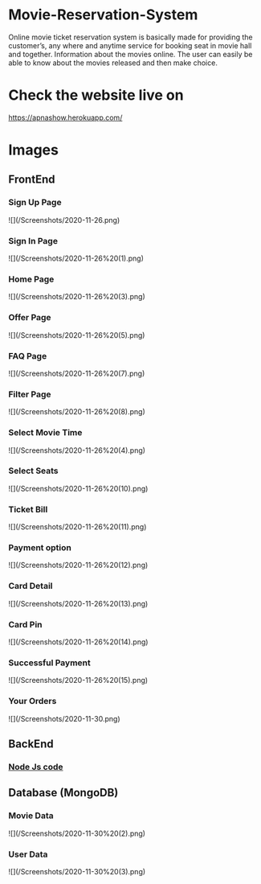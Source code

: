 # Movie-Reservation-System
Online movie ticket reservation system is basically made for providing the customer’s, any where and anytime service for booking seat in movie hall and together. Information about the movies online. The user can easily be able to know about the movies released and then make choice.

# Check the website live on
https://apnashow.herokuapp.com/

# Images

<h2>FrontEnd</h2>

<h3>Sign Up Page</h3>
![](/Screenshots/2020-11-26.png)

<h3>Sign In Page</h3>
![](/Screenshots/2020-11-26%20(1).png)

<h3>Home Page</h3>
![](/Screenshots/2020-11-26%20(3).png)

<h3>Offer Page</h3>
![](/Screenshots/2020-11-26%20(5).png)

<h3>FAQ Page</h3>
![](/Screenshots/2020-11-26%20(7).png)

<h3>Filter Page</h3>
![](/Screenshots/2020-11-26%20(8).png)

<h3>Select Movie Time</h3>
![](/Screenshots/2020-11-26%20(4).png)

<h3>Select Seats</h3>
![](/Screenshots/2020-11-26%20(10).png)

<h3>Ticket Bill</h3>
![](/Screenshots/2020-11-26%20(11).png)

<h3>Payment option</h3>
![](/Screenshots/2020-11-26%20(12).png)
  
<h3>Card Detail</h3>
![](/Screenshots/2020-11-26%20(13).png)

<h3>Card Pin</h3>
![](/Screenshots/2020-11-26%20(14).png)

<h3>Successful Payment</h3>
![](/Screenshots/2020-11-26%20(15).png)

<h3>Your Orders</h3>
![](/Screenshots/2020-11-30.png)

<h2>BackEnd</h2>
<h3><a href="https://github.com/18harsh/Movie-Reservation-System/blob/master/src/app.js">Node Js code</a></h3>

<h2>Database (MongoDB)</h2>

<h3>Movie Data</h3>
![](/Screenshots/2020-11-30%20(2).png)

<h3>User Data</h3>
![](/Screenshots/2020-11-30%20(3).png)

